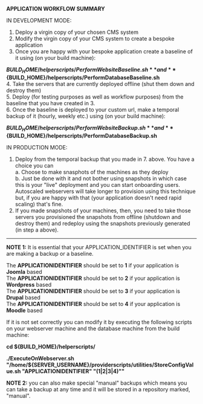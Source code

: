 **APPLICATION WORKFLOW SUMMARY**

IN DEVELOPMENT MODE:  

1. Deploy a virgin copy of your chosen CMS system    
2. Modify the virgin copy of your CMS system to create a bespoke application  
3. Once you are happy with your bespoke application create a baseline of it using (on your build machine):    
  
**${BUILD_HOME}/helperscripts/PerformWebsiteBaseline.sh** and **${BUILD_HOME}/helperscripts/PerformDatabaseBaseline.sh**  
4. Take the servers that are currently deployed offline (shut them down and destroy them)  
5. Deploy (for testing purposes as well as workflow purposes) from the baseline that you have created in 3.  
6. Once the baseline is deployed to your custom url, make a temporal backup of it (hourly, weekly etc.) using (on your build machine): 
  
**${BUILD_HOME}/helperscripts/PerformWebsiteBackup.sh** and **${BUILD_HOME}/helperscripts/PerformDatabaseBackup.sh**  

IN PRODUCTION MODE:  

1. Deploy from the temporal backup that you made in 7. above. You have a choice you can   
    a. Choose to make snasphots of the machines as they deploy  
    b. Just be done with it and not bother using snapshots in which case this is your "live" deployment and you can start onboarding users. Autoscaled webservers will take longer to provision using this technique but, if you are happy with that (your application doesn't need rapid scaling) that's fine.  
2. If you made snapshots of your machines, then, you need to take those servers you provisioned the snapshots from offline (shutdown and destroy them) and redeploy using the snapshots previously generated (in step a above).  

--------------

**NOTE 1:** It is essential that your APPLICATION_IDENTIFIER is set when you are making a backup or a baseline.  
    
The **APPLICATIONIDENTIFIER** should be set to **1** if your application is **Joomla** based  
The **APPLICATIONIDENTIFIER** should be set to **2** if your application is **Wordpress** based  
The **APPLICATIONIDENTIFIER** should be set to **3** if your application is **Drupal** based  
The **APPLICATIONIDENTIFIER** should be set to **4** if your application is **Moodle** based  

If it is not set correctly you can modify it by executing the following scripts on your webserver machine and the database machine from the build machine:  
    
**cd ${BUILD_HOME}/helperscripts/**  

**./ExecuteOnWebserver.sh "/home/${SERVER_USERNAME}/providerscripts/utilities/StoreConfigValue.sh \"APPLICATIONIDENTIFIER\" \"(1|2|3|4)\""**  
    
**NOTE 2:** you can also make special "manual" backups which means you can take a backup at any time and it will be stored in a repository marked, "manual". 

 
